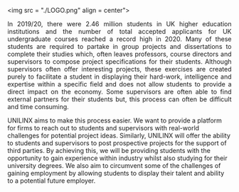 
<img src = "./LOGO.png" align = center">


<p align="justify">
In 2019/20, there were 2.46 million students in UK higher education institutions and the number of total accepted applicants for UK undergraduate courses reached a record high in 2020. Many of these students are required to partake in group projects and dissertations to complete their studies which, often leaves professors, course directors and supervisors to compose project specifications for their students. Although supervisors often offer interesting projects, these exercises are created purely to facilitate a student in displaying their hard-work, intelligence and expertise within a specific field and does not allow students to provide a direct impact on the economy. Some supervisors are often able to find external partners for their students but, this process can often be difficult and time consuming.

UNILINX aims to make this process easier. We want to provide a platform for firms to reach out to students and supervisors with real-world challenges for potential project ideas. Similarly, UNILINX will offer the ability to students and supervisors to post prospective projects for the support of third parties. By achieving this, we will be providing students with the opportunity to gain experience within industry whilst also studying for their university degrees. We also aim to circumvent some of the challenges of gaining employment by allowing students to display their talent and ability to a potential future employer.
</p>